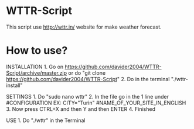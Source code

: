 # WTTR-Script
This script use http://wttr.in/ website for make weather forecast.

# How to use?

  INSTALLATION
    1. Go on https://github.com/davider2004/WTTR-Script/archive/master.zip or do "git clone https://github.com/davider2004/WTTR-Script"
    2. Do in the terminal "./wttr-install"
    
  SETTINGS
    1. Do "sudo nano wttr" 
    2. In the file go in the 1 line under #CONFIGURATION
       EX:
         CITY="Turin" #NAME_OF_YOUR_SITE_IN_ENGLISH
    3. Now press CTRL+X and then Y and then ENTER
    4. Finished
    
  USE
    1. Do "./wttr" in the Terminal
